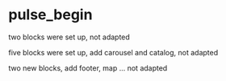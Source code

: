 # pulse_begin
two blocks were set up, not adapted

five blocks were set up, add carousel and catalog, not adapted 

two new blocks, add footer, map ... not adapted 